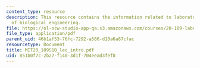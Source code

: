 ```yaml
---
content_type: resource
description: This resource contains the information related to laboratory fundamentals
  of biological engineering.
file: https://ol-ocw-studio-app-qa.s3.amazonaws.com/courses/20-109-laboratory-fundamentals-in-biological-engineering-spring-2010/851b0f7c2b27f1403d1f704eead3fef8_MIT20_109S10_lec_intro.pdf
file_type: application/pdf
parent_uid: 46b1af53-76fc-7292-a586-d10a6a87cfac
resourcetype: Document
title: MIT20_109S10_lec_intro.pdf
uid: 851b0f7c-2b27-f140-3d1f-704eead3fef8
---
```

